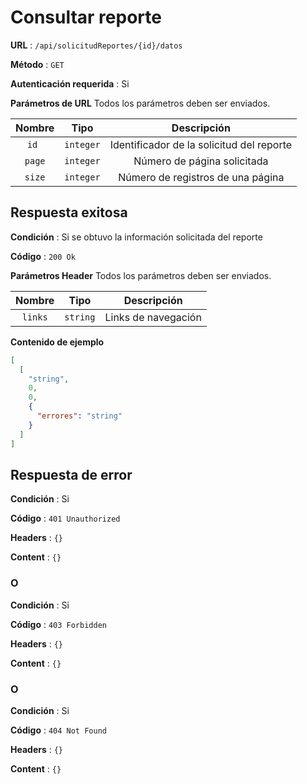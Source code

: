 # Consultar reporte

**URL** : `/api/solicitudReportes/{id}/datos`

**Método** : `GET`

**Autenticación requerida** : Si

**Parámetros de URL** Todos los parámetros deben ser enviados.

| Nombre|Tipo|Descripción|
| :--: |:--:| :--:|
| ```id ```| ```integer``` |Identificador de la solicitud del reporte|
| ```page```| ```integer``` |Número de página solicitada|
| ```size```| ```integer``` |Número de registros de una página|

## Respuesta exitosa

**Condición** : Si se obtuvo la información solicitada del reporte

**Código** : `200 Ok`

**Parámetros Header** Todos los parámetros deben ser enviados.

| Nombre|Tipo|Descripción|
| :--: |:--:| :--:|
| ```links```| ```string``` |Links de navegación|

**Contenido de ejemplo**

```json
[
  [
    "string",
    0,
    0,
    {
      "errores": "string"
    }
  ]
]
```

## Respuesta de error

**Condición** : Si

**Código** : `401 Unauthorized`

**Headers** : `{}`

**Content** : `{}`

### O

**Condición** : Si

**Código** : `403 Forbidden`

**Headers** : `{}`

**Content** : `{}`

### O

**Condición** : Si

**Código** : `404 Not Found`

**Headers** : `{}`

**Content** : `{}`